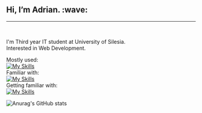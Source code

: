 <h2>Hi, I’m Adrian. :wave:</h2><hr><br> 

I'm Third year IT student at University of Silesia. <br>
Interested in Web Development. <br>

Mostly used: <br>
[![My Skills](https://skillicons.dev/icons?i=nextjs,react,typescript,js,postman,redux,tailwind,vite,figma,ps,vscode)](https://skillicons.dev) <br>
Familiar with: <br>
[![My Skills](https://skillicons.dev/icons?i=java,cpp,mysql)](https://skillicons.dev) <br>
Getting familiar with:  <br>
[![My Skills](https://skillicons.dev/icons?i=firebase,express,nodejs,mongodb)](https://skillicons.dev)

![Anurag's GitHub stats](https://github-readme-stats.vercel.app/api?username=ZIM0L&show_icons=true&title_color=ff5c92&text_color=faedf1&icon_color=cc4773&border_color=42212c&theme=jolly&bg_color=00000000)
          
